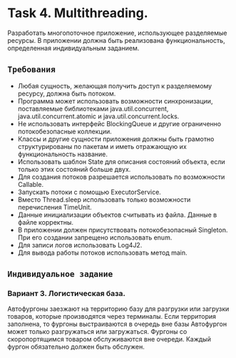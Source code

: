 # Task 4. Multithreading.

Разработать многопоточное приложение, использующее разделяемые ресурсы. 
В приложении должна быть реализована функциональность, определенная индивидуальным заданием.

## `Требования`
* Любая сущность, желающая получить доступ к разделяемому ресурсу, должна быть потоком.
* Программа может использовать возможности синхронизации, поставляемые библиотеками java.util.concurrent, java.util.concurrent.atomic и java.util.concurrent.locks.
* Не использовать интерфейс BlockingQueue и другие ограниченно потокобезопасные коллекции.
* Классы и другие сущности приложения должны быть грамотно структурированы по пакетам и иметь отражающую их функциональность название.
* Использовать шаблон State для описания состояний объекта, если только этих состояний больше двух.
* Для создания потоков разрешается использовать по возможности Callable.
* Запускать потоки с помощью ExecutorService.
* Вместо Thread.sleep использовать только возможности перечисления TimeUnit.
* Данные инициализации объектов считывать из файла. Данные в файле корректны.
* В приложении должен присутствовать потокобезопасный Singleton. При его создании запрещено использовать enum.
* Для записи логов использовать Log4J2.
* Для вывода работы потоков использовать метод main.

## `Индивидуальное задание`

### Вариант 3. Логистическая база.

Автофургоны заезжают на территорию базу для разгрузки или загрузки товаров, которые производятся через терминалы. 
Если территория заполнена, то фургоны выстраиваются в очередь вне базы Автофургон может только разгружаться или загружаться. 
Фургоны со скоропортящимся товаром обслуживаются вне очереди.
Каждый фургон обязательно должен быть обслужен.
